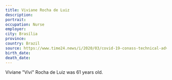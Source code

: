 ```yaml
---
title: Viviane Rocha de Luiz
description: 
portrait: 
occupation: Nurse
employer: 
city: Brasília
province: 
country: Brazil
source: https://www.time24.news/i/2020/03/covid-19-conass-technical-advisor-the-first-recorded-death-in-the-df.html
birth_date: 
death_date: 
---
```


Viviane "Vivi" Rocha de Luiz was 61 years old.